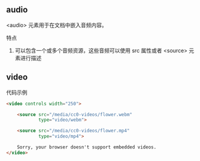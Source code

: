 ## audio

\<audio\> 元素用于在文档中嵌入音频内容。

特点
1. 可以包含一个或多个音频资源，这些音频可以使用 src 属性或者 \<source\> 元素进行描述


## video

代码示例

```html
<video controls width="250">

    <source src="/media/cc0-videos/flower.webm"
            type="video/webm">

    <source src="/media/cc0-videos/flower.mp4"
            type="video/mp4">

    Sorry, your browser doesn't support embedded videos.
</video>
```
